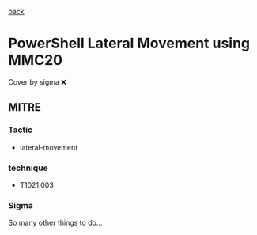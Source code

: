 [back](../index.md)
# PowerShell Lateral Movement using MMC20
Cover by sigma :x: 

## MITRE
### Tactic
  - lateral-movement

### technique
  - T1021.003

### Sigma

 So many other things to do...